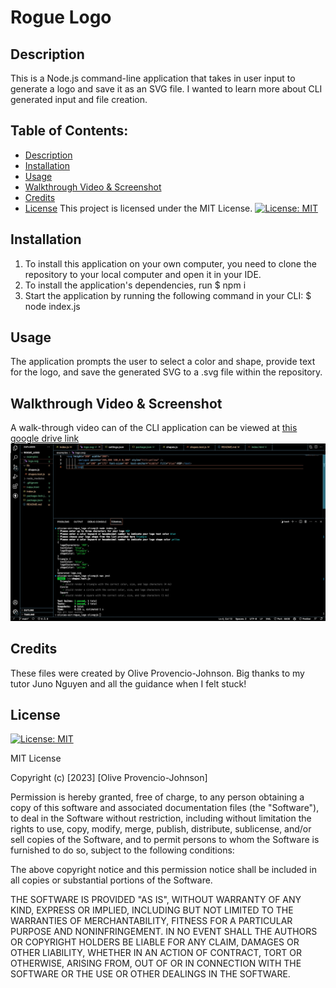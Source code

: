 # Rogue Logo

## Description
This is a Node.js command-line application that takes in user input to generate a logo and save it as an SVG file. I wanted to learn more about CLI generated input and file creation. 
 

  ## Table of Contents: 
  - [Description](#description) 
  - [Installation](#installation)
  - [Usage](#usage) 
  - [Walkthrough Video & Screenshot](#usage) 
  - [Credits](#credits) 
  - [License](#license) This project is licensed under the MIT License. [![License: MIT](https://img.shields.io/badge/License-MIT-yellow.svg)](https://opensource.org/licenses/MIT)

## Installation
1. To install this application on your own computer, you need to clone the repository to your local computer and open it in your IDE. 
2. To install the application's dependencies, run $ npm i 
3. Start the application by running the following command in your CLI:  $ node index.js

## Usage
The application prompts the user to select a color and shape, provide text for the logo, and save the generated SVG to a .svg file within the repository.

## Walkthrough Video & Screenshot
A walk-through video can of the CLI application can be viewed at [this google drive link](https://drive.google.com/file/d/1WPFtbz44dezJHouCxKQfgxgtt98pJ9LE/view)
![Screenshot](./assets/screenshot.jpg)

## Credits 
These files were created by Olive Provencio-Johnson. Big thanks to my tutor Juno Nguyen and all the guidance when I felt stuck! 

## License
   [![License: MIT](https://img.shields.io/badge/License-MIT-yellow.svg)](https://opensource.org/licenses/MIT)

  MIT License

Copyright (c) [2023] [Olive Provencio-Johnson]

Permission is hereby granted, free of charge, to any person obtaining a copy
of this software and associated documentation files (the "Software"), to deal
in the Software without restriction, including without limitation the rights
to use, copy, modify, merge, publish, distribute, sublicense, and/or sell
copies of the Software, and to permit persons to whom the Software is
furnished to do so, subject to the following conditions:

The above copyright notice and this permission notice shall be included in all
copies or substantial portions of the Software.

THE SOFTWARE IS PROVIDED "AS IS", WITHOUT WARRANTY OF ANY KIND, EXPRESS OR
IMPLIED, INCLUDING BUT NOT LIMITED TO THE WARRANTIES OF MERCHANTABILITY,
FITNESS FOR A PARTICULAR PURPOSE AND NONINFRINGEMENT. IN NO EVENT SHALL THE
AUTHORS OR COPYRIGHT HOLDERS BE LIABLE FOR ANY CLAIM, DAMAGES OR OTHER
LIABILITY, WHETHER IN AN ACTION OF CONTRACT, TORT OR OTHERWISE, ARISING FROM,
OUT OF OR IN CONNECTION WITH THE SOFTWARE OR THE USE OR OTHER DEALINGS IN THE
SOFTWARE.